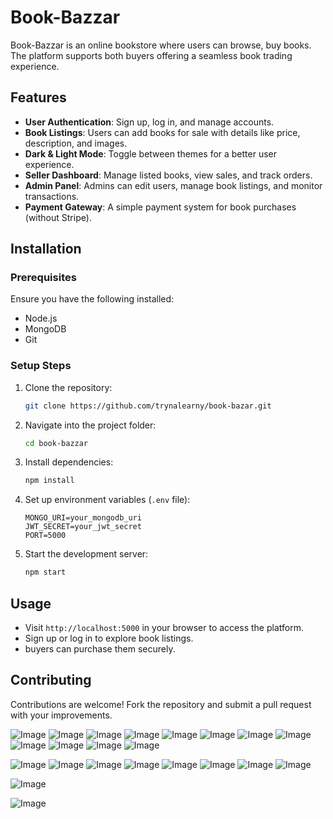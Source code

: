 # Book-Bazzar

Book-Bazzar is an online bookstore where users can browse, buy books. The platform supports both buyers  offering a seamless book trading experience.

## Features
- **User Authentication**: Sign up, log in, and manage accounts.
- **Book Listings**: Users can add books for sale with details like price, description, and images.
- **Dark & Light Mode**: Toggle between themes for a better user experience.
- **Seller Dashboard**: Manage listed books, view sales, and track orders.
- **Admin Panel**: Admins can edit users, manage book listings, and monitor transactions.
- **Payment Gateway**: A simple payment system for book purchases (without Stripe).

## Installation
### Prerequisites
Ensure you have the following installed:
- Node.js
- MongoDB
- Git

### Setup Steps
1. Clone the repository:
   ```sh
   git clone https://github.com/trynalearny/book-bazar.git
   ```
2. Navigate into the project folder:
   ```sh
   cd book-bazzar
   ```
3. Install dependencies:
   ```sh
   npm install
   ```
4. Set up environment variables (`.env` file):
   ```
   MONGO_URI=your_mongodb_uri
   JWT_SECRET=your_jwt_secret
   PORT=5000
   ```
5. Start the development server:
   ```sh
   npm start
   ```

## Usage
- Visit `http://localhost:5000` in your browser to access the platform.
- Sign up or log in to explore book listings.
-  buyers can purchase them securely.

## Contributing
Contributions are welcome! Fork the repository and submit a pull request with your improvements.

![Image](https://github.com/user-attachments/assets/14107e45-ad5b-4e38-ba20-d9a315c6efee)
![Image](https://github.com/user-attachments/assets/c7ab93de-ea8f-4daf-948d-4dc01d283fb0)
![Image](https://github.com/user-attachments/assets/fe946b0c-b845-4513-a98b-da86398859da)
![Image](https://github.com/user-attachments/assets/54b99d87-198f-40f4-baf7-0f4b64229611)
![Image](https://github.com/user-attachments/assets/e9f87100-132e-4f3b-82f9-7ab3aee0d646)
![Image](https://github.com/user-attachments/assets/d09f9ef6-9493-4a4a-be60-e13fbcdd6252)
![Image](https://github.com/user-attachments/assets/5e0ba784-e034-416b-bba6-1ff3e2f0279a)
![Image](https://github.com/user-attachments/assets/566f86c1-9090-42c7-a36c-094df0fba3bb)
![Image](https://github.com/user-attachments/assets/5affe129-55a7-4760-85d8-6948fbbf160e)
![Image](https://github.com/user-attachments/assets/b6b2de8a-1685-4f54-8a87-5bada0f23eb9)
![Image](https://github.com/user-attachments/assets/24f91642-bb30-44bb-9cf8-aea72f5af7b4)
![Image](https://github.com/user-attachments/assets/d1178358-dc94-4a83-b98e-7f7b1f543876)

![Image](https://github.com/user-attachments/assets/b7f080eb-60bb-40fb-bcf8-3a3e323bcc5f)
![Image](https://github.com/user-attachments/assets/d7ecb4ff-a12a-4676-8b9e-5bddf5c09e96)
![Image](https://github.com/user-attachments/assets/b6352936-c681-44ad-bb19-ae092323b532)
![Image](https://github.com/user-attachments/assets/70a57fc0-8f44-4313-9a73-a67bece262c0)
![Image](https://github.com/user-attachments/assets/2a52f210-6b2f-490f-800b-9345ab92b61f)
![Image](https://github.com/user-attachments/assets/b2a53c97-3288-4f58-804d-05ab5a4b5447)
![Image](https://github.com/user-attachments/assets/f41ffd49-a210-4ea4-b850-610513e0cd1c)
![Image](https://github.com/user-attachments/assets/e5ef2779-5eed-48db-8395-6b1bab4b78eb)

![Image](https://github.com/user-attachments/assets/dc3cf02a-4e67-41dc-970a-fd8449318577)

![Image](https://github.com/user-attachments/assets/6aee712a-39b8-4e53-beea-86581439ae85)
